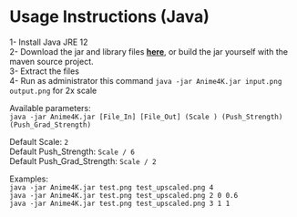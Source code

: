 
# Usage Instructions (Java)

1- Install Java JRE 12  
2- Download the jar and library files [**here**](https://github.com/bloc97/Anime4K/releases/download/0.9/Anime4K_Java.zip), or build the jar yourself with the maven source project.  
3- Extract the files  
4- Run as administrator this command `java -jar Anime4K.jar input.png output.png` for 2x scale  

Available parameters:  
`java -jar Anime4K.jar [File_In] [File_Out] (Scale ) (Push_Strength) (Push_Grad_Strength)`  

Default Scale: `2`  
Default Push_Strength: `Scale / 6`  
Default Push_Grad_Strength: `Scale / 2`  

  
Examples:  
`java -jar Anime4K.jar test.png test_upscaled.png 4`  
`java -jar Anime4K.jar test.png test_upscaled.png 2 0 0.6`  
`java -jar Anime4K.jar test.png test_upscaled.png 3 1 1`    
